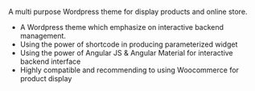<p>A multi purpose Wordpress theme for display products and online store.</p>
<ul>
    <li>A Wordpress theme which emphasize on interactive backend management.</li>
    <li>Using the power of shortcode in producing parameterized widget</li>
    <li>Using the power of Angular JS & Angular Material for interactive backend interface</li>
    <li>Highly compatible and recommending to using Woocommerce for product display</li>
</ul>
